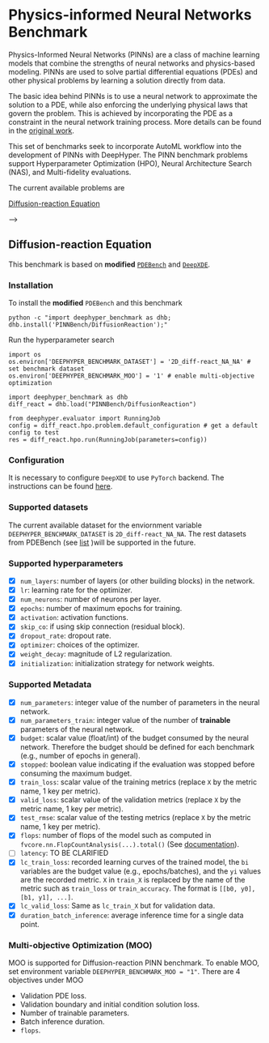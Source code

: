 # Physics-informed Neural Networks Benchmark
Physics-Informed Neural Networks (PINNs) are a class of machine learning models that combine the strengths of neural networks and physics-based modeling. PINNs are used to solve partial differential equations (PDEs) and other physical problems by learning a solution directly from data.

The basic idea behind PINNs is to use a neural network to approximate the solution to a PDE, while also enforcing the underlying physical laws that govern the problem. This is achieved by incorporating the PDE as a constraint in the neural network training process. More details can be found in the [original work](https://arxiv.org/abs/1711.10561).

This set of benchmarks seek to incorporate AutoML workflow into the development of PINNs with DeepHyper. The PINN benchmark problems support Hyperparameter Optimization (HPO), Neural Architecture Search (NAS), and Multi-fidelity evaluations. 

The current available problems are 

<!-- [Burgers Equation](#burgers-equation) -->

[Diffusion-reaction Equation](#diffusion-reaction-equation)

<!-- 
## Burgers Equation
### Installation
To install

```
python -c "import deephyper_benchmark as dhb; dhb.install('PINNBench/Burgers');"
```

<!-- PINNs are neural networks are a type of machine learning method that combines deep neural networks with physical equations to solve complex physical problems. In the case of 1-D Burgers Equation, training a PINN, $\hat{u}$, is to minimize a compound loss function. The 1-D Burgers equation has the following form:

$$\frac{\partial u }{\partial t} + u\frac{\partial u}{\partial x} = \nu \frac{\partial^2 u}{\partial x^2}$$

The loss functions has two component,
$$L_{tot} = L_u + \alpha L_f$$

the solution loss for specified initial and boundary conditions,
$$L_u = \vert \vert \hat{u} - u \vert \vert^2_2$$

and the loss according to the governing equation (PDE loss) for every other points in the domain,
$$L_f  = \vert \vert \frac{\partial \hat{u}}{\partial t} + \hat{u}\frac{\partial \hat{u}}{\partial x} - \nu \frac{\partial^2 \hat{u}}{\partial x^2})\vert \vert^2_2.$$ -->


<!-- ### Hyperparameter Search
The objective of this benchmark is to optimize a set of hyperparameters for a feedforward neural network, including `num_layers`, `lr` (the learning rate of the optimizer), `hidden_dim` (the number of neurons in the hidden layers), `alpha` (the PDE loss coefficient), and `activation` (the activation function). The optimization is performed by minimizing the negative total loss value from the validation dataset.

To improve the efficiency of the search, the benchmark uses MCModelStopper to predict the training dynamics and perform early stopping when the predicted subsequent iterations are unlikely to lead to a further improvement in model performance. The maximum budget, `max_b`, for this search is 1000 epochs.

```python
for budget_i in range(min_b, max_b + 1):
        train_loss, eval = sup.step(train, val)
        objective_i = -eval  # maximizing in deephyper
        job.record(budget_i, objective_i)
        if job.stopped():
            break
```
### Defualt configuration and results
The default configuration of the PINN.

| | |
|:--|:--|
|`num_layers`| 5 |
|`lr` | 0.01|
| `hidden_dim`| 5|
|`alpha`| 5 |
|`activation`| `tanh`|

```
result={'objective': -0.06480624, 'metadata': {'timestamp_start': 1680036315.47377, 'timestamp_end': 1680036380.2708638, 'num_parameters': 171, 'train_loss': 0.06834503, 'val_loss': 0.06480624, 'test_loss': 0.066540696, 'budget': 1000, 'stopped': False, 'infos_stopped': None}}
``` --> -->



## Diffusion-reaction Equation
This benchmark is based on **modified** [`PDEBench`](https://github.com/pdebench/PDEBench) and [`DeepXDE`](https://github.com/lululxvi/deepxde). 

### Installation

To install the **modified** `PDEBench` and this benchmark
```
python -c "import deephyper_benchmark as dhb; dhb.install('PINNBench/DiffusionReaction');"
```

Run the hyperparameter search
```
import os
os.environ['DEEPHYPER_BENCHMARK_DATASET'] = '2D_diff-react_NA_NA' # set benchmark dataset
os.environ['DEEPHYPER_BENCHMARK_MOO'] = '1' # enable multi-objective optimization

import deephyper_benchmark as dhb
diff_react = dhb.load("PINNBench/DiffusionReaction")

from deephyper.evaluator import RunningJob
config = diff_react.hpo.problem.default_configuration # get a default config to test
res = diff_react.hpo.run(RunningJob(parameters=config))
```

### Configuration
It is necessary to configure `DeepXDE` to use `PyTorch` backend. The instructions can be found [here](https://deepxde.readthedocs.io/en/latest/user/installation.html#working-with-different-backends).

### Supported datasets
The current available dataset for the enviornment variable `DEEPHYPER_BENCHMARK_DATASET` is `2D_diff-react_NA_NA`. The rest datasets from PDEBench (see [list](https://github.com/iamyixuan/PDEBench-DH/tree/main/pdebench/data_download) )will be supported in the future.

### Supported hyperparameters
- [x] `num_layers`: number of layers (or other building blocks) in the network.
- [x] `lr`: learning rate for the optimizer.
- [x] `num_neurons`: number of neurons per layer.
- [x] `epochs`: number of maximum epochs for training.
- [x] `activation`: activation functions.
- [x] `skip_co`: if using skip connection (residual block).
- [x] `dropout_rate`: dropout rate.
- [x] `optimizer`: choices of the optimizer.
- [x] `weight_decay`: magnitude of L2 regularization.
- [x] `initialization`: initialization strategy for network weights.
  
### Supported Metadata
- [x] `num_parameters`: integer value of the number of parameters in the neural network.
- [x] `num_parameters_train`: integer value of the number of **trainable** parameters of the neural network.
- [x] `budget`: scalar value (float/int) of the budget consumed by the neural network. Therefore the budget should be defined for each benchmark (e.g., number of epochs in general).
- [x] `stopped`: boolean value indicating if the evaluation was stopped before consuming the maximum budget.
- [x] `train_loss`:  scalar value of the training metrics (replace `X` by the metric name, 1 key per metric).
- [x] `valid_loss`: scalar value of the validation metrics (replace `X` by the metric name, 1 key per metric).
- [x] `test_rmse`: scalar value of the testing metrics (replace `X` by the metric name, 1 key per metric).
- [x] `flops`: number of flops of the model such as computed in `fvcore.nn.FlopCountAnalysis(...).total()` (See [documentation](https://detectron2.readthedocs.io/en/latest/modules/fvcore.html#module-fvcore.nn)).
- [ ] `latency`: TO BE CLARIFIED
- [x] `lc_train_loss`: recorded learning curves of the trained model, the `bi` variables are the budget value (e.g., epochs/batches), and the `yi` values are the recorded metric. `X` in `train_X` is replaced by the name of the metric such as `train_loss` or `train_accuracy`. The format is `[[b0, y0], [b1, y1], ...]`.
- [x] `lc_valid_loss`: Same as `lc_train_X` but for validation data.
- [x] `duration_batch_inference`: average inference time for a single data point.

### Multi-objective Optimization (MOO)
MOO is supported for Diffusion-reaction PINN benchmark. To enable MOO, set environment variable `DEEPHYPER_BENCHMARK_MOO = "1"`. There are 4 objectives under MOO

- Validation PDE loss.
- Validation boundary and initial condition solution loss.
- Number of trainable parameters.
- Batch inference duration.
- `flops`.
